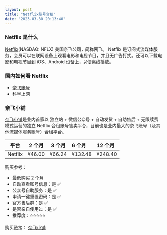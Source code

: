 ```yaml
---
layout: post
title: "Netflix账号合租"
date: "2023-03-30 20:13:40"
---
```


### Netflix 是什么

<a href="https://www.netflix.com/" target="_blank" class="a-blank">Netflix</a>(NASDAQ: NFLX) 美国奈飞公司，简称网飞。
Netflix 是订阅式流媒体服务，会员可以在联网设备上观看电影和电视节目，并且无广告打扰。还可以下载电影和电视节目到 iOS、Android 设备上，以便离线播放。

### 国内如何看 Netflix

- <a href="https://ihezu.fans/Fnczay" target="_blank" class="a-blank">奈飞账号</a>
- 科学上网

### 奈飞小铺

<a href="https://ihezu.fans/Fnczay" target="_blank" class="a-blank">奈飞小铺</a>是业内首家以 独立站 + 微信公众号 + 自动发货 + 自助售后 + 无限续费 模式运营的独立 Netflix 合租账号售卖平台，目前也是业内最大的奈飞账号（及其他流媒体服务账号）合租平台。

| 平台    | 2 个月 | 3 个月 | 6 个月 | 12 个月 |
| ------- | ------ | ------ | :----- | :------ |
| Netflix | ¥46.00 | ¥66.24 | ¥132.48 | ¥248.40  |

购买参考：

- 最低购买 2 个月
- 自动查看账号信息：是 ✅
- 公众号自助服务：是 ✅
- 申请一键重置密码：是 ✅
- 官方售后群：是 ✅
- 是否亲自使用过：是 ✅
- 推荐度：⭐️⭐️⭐️⭐️⭐️

购买链接：
<a href="https://ihezu.fans/Fnczay" target="_blank" class="a-blank">奈飞小铺</a>
